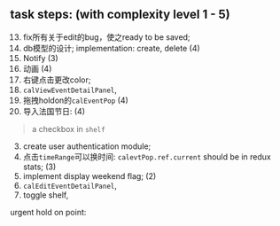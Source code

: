 ## task steps: (with complexity level 1 - 5)
13. fix所有关于edit的bug，使之ready to be saved;
10. db模型的设计; implementation: create, delete (4)
8. Notify (3)
9. 动画 (4)
14. 右键点击更改color;
15. `calViewEventDetailPanel`,
11. 拖拽holdon的`calEventPop` (4)
12. 导入法国节日: (4)
   > a checkbox in `shelf`
3. create user authentication module;
4. 点击`timeRange`可以换时间: `calevtPop.ref.current` should be in redux stats; (3)
7. implement display weekend flag; (2)
16. `calEditEventDetailPanel`,
17. toggle shelf,


urgent hold on point: